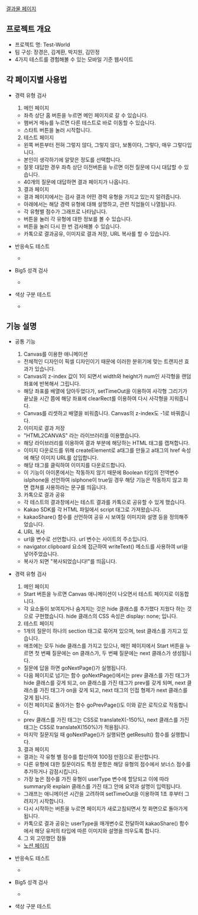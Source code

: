 [결과물 페이지](https://posco-test-world.netlify.app/)

## 프로젝트 개요

- 프로젝트 명: Test-World
- 팀 구성: 장경은, 김계환, 박지원, 김민정
- 4가지 테스트를 경험해볼 수 있는 모바일 기준 웹사이트

## 각 페이지별 사용법

- 경력 유형 검사

  1. 메인 페이지

    - 좌측 상단 홈 버튼을 누르면 메인 페이지로 갈 수 있습니다.
    - 햄버거 메뉴를 누르면 다른 테스트로 바로 이동할 수 있습니다.
    - 스타트 버튼을 눌러 시작합니다.

  2. 테스트 페이지

    - 왼쪽 버튼부터 전혀 그렇지 않다, 그렇지 않다, 보통이다, 그렇다, 매우 그렇다입니다.
    - 본인이 생각하기에 알맞은 정도를 선택합니다.
    - 잘못 대답한 경우 좌측 상단 이전버튼을 누르면 이전 질문에 다시 대답할 수 있습니다.
    - 40개의 질문에 대답하면 결과 페이지가 나옵니다.

  3. 결과 페이지

    - 결과 페이지에서는 검사 결과 어떤 경력 유형을 가지고 있는지 알려줍니다.
    - 아래에서는 해당 경력 유형에 대해 설명하고, 관련 직업들이 나열됩니다.
    - 각 유형별 점수가 그래프로 나타납니다.
    - 버튼을 눌러 각 유형에 대한 정보를 볼 수 있습니다.
    - 버튼을 눌러 다시 한 번 검사해볼 수 있습니다.
    - 카톡으로 결과공유, 이미지로 결과 저장, URL 복사를 할 수 있습니다.

- 반응속도 테스트

  -

- Big5 성격 검사

  -

- 색상 구분 테스트

  -

## 기능 설명

- 공통 기능

  1. Canvas를 이용한 애니메이션

    - 전체적인 디자인이 픽셀 디자인이기 때문에 이러한 분위기에 맞는 트랜지션 효과가 있습니다.
    - Canvas의 z-index 값이 1이 되면서 width와 height가 num인 사각형을 랜덤 좌표에 반복해서 그립니다.
    - 해당 좌표를 배열에 담아두었다가, setTimeOut을 이용하여 사각형 그리기가 끝났을 시간 쯤에 해당 좌표에 clearRect를 이용하여 다시 사각형을 지워줍니다.
    - Canvas를 리셋하고 배열을 비워줍니다. Canvas의 z-index도 -1로 바꿔줍니다.

  2. 이미지로 결과 저장

    - "HTML2CANVAS" 라는 라이브러리를 이용했습니다.
    - 해당 라이브러리를 이용하여 결과 부분에 해당하는 HTML 태그를 캡쳐합니다.
    - 이미지 다운로드를 위해 createElement로 a태그를 만들고 a태그의 href 속성에 해당 이미지 URL를 삽입합니다.
    - 해당 태그를 클릭하여 이미지를 다운로드합니다.
    - 이 기능이 아이폰에서는 작동하지 않기 때문에 Boolean 타입의 전역변수 isIphone을 선언하여 isIphone이 true일 경우 해당 기능은 작동하지 않고 화면 캡쳐를 사용하라는 문구를 띄웁니다.

  3. 카톡으로 결과 공유

    - 각 테스트의 결과창에서는 테스트 결과를 카톡으로 공유할 수 있게 했습니다.
    - Kakao SDK를 각 HTML 파일에서 script 태그로 가져왔습니다.
    - kakaoShare() 함수를 선언하여 공유 시 보여질 이미지와 설명 등을 정의해주었습니다.

  4. URL 복사

    - url을 변수로 선언합니다. url 변수는 사이트의 주소입니다.
    - navigator.clipboard 요소에 접근하여 writeText() 메소드를 사용하여 url을 넣어주었습니다.
    - 복사가 되면 "복사되었습니다!"를 띄웁니다.

- 경력 유형 검사

  1. 메인 페이지

    - Start 버튼을 누르면 Canvas 애니메이션이 나오면서 테스트 페이지로 이동합니다.
    - 각 요소들이 보여지거나 숨겨지는 것은 hide 클래스를 추가했다 지웠다 하는 것으로 구현했습니다. hide 클래스의 CSS 속성은 display: none; 입니다.

  2. 테스트 페이지

    - 1개의 질문이 하나의 section 태그로 묶어져 있으며, test 클래스를 가지고 있습니다.
    - 애초에는 모두 hide 클래스를 가지고 있으나, 메인 페이지에서 Start 버튼을 누르면 첫 번째 질문에는 on 클래스가, 두 번째 질문에는 next 클래스가 생성됩니다.
    - 질문에 답을 하면 goNextPage()가 실행됩니다.
    - 다음 페이지로 넘기는 함수 goNextPage()에서는 prev 클래스를 가진 태그가 hide 클래스를 갖게 되고, on 클래스를 가진 태그가 prev를 갖게 되며, next 클래스를 가진 태그가 on을 갖게 되고, next 태그의 인접 형제가 next 클래스를 갖게 됩니다.
    - 이전 페이지로 돌아가는 함수 goPrevPage()도 이와 같은 로직으로 작동합니다.
    - prev 클래스를 가진 태그는 CSS로 translateX(-150%), next 클래스를 가진 태그는 CSS로 translateX(150%)가 적용됩니다.
    - 마지막 질문지일 때 goNextPage()가 실행되면 getResult() 함수를 실행합니다.

  3. 결과 페이지

    - 결과는 각 유형 별 점수를 합산하여 100점 만점으로 환산합니다.
    - 다른 유형에 대한 질문이라도 특정 문항은 해당 유형의 점수에서 보너스 점수를 추가하거나 감점시킵니다.
    - 가장 높은 점수를 가진 유형이 userType 변수에 할당되고 이에 따라 summary와 explain 클래스를 가진 태그 안에 요약과 설명이 입력됩니다.
    - 그래프는 애니메이션 시간을 고려하여 setTimeOut을 이용하여 1초 후부터 그려지기 시작합니다.
    - 다시 시작하는 버튼을 누르면 페이지가 새로고침되면서 첫 화면으로 돌아가게 됩니다.
    - 카톡으로 결과 공유는 userType을 매개변수로 전달하여 kakaoShare() 함수에서 해당 유저의 타입에 따른 이미지와 설명을 띄우도록 합니다.

  4. 그 외 고민했던 점들

    - [노션 페이지](https://synonymous-island-173.notion.site/Test-World-Front-end-Team-Project-15c51b1b952e4d209a402dc32c98f460)

- 반응속도 테스트

  -

- Big5 성격 검사

  -

- 색상 구분 테스트
